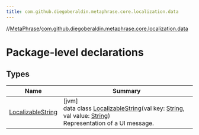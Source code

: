 ```yaml
---
title: com.github.diegoberaldin.metaphrase.core.localization.data
---
```

//[MetaPhrase](../../index.html)/[com.github.diegoberaldin.metaphrase.core.localization.data](index.html)



# Package-level declarations



## Types


| Name | Summary |
|---|---|
| [LocalizableString](-localizable-string/index.html) | [jvm]<br>data class [LocalizableString](-localizable-string/index.html)(val key: [String](https://kotlinlang.org/api/latest/jvm/stdlib/kotlin/-string/index.html), val value: [String](https://kotlinlang.org/api/latest/jvm/stdlib/kotlin/-string/index.html))<br>Representation of a UI message. |

